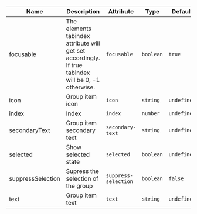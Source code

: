 <!--
SPDX-FileCopyrightText: 2022 Siemens AG

SPDX-License-Identifier: MIT
-->

| Name       | Description                   | Attribute        | Type                                      | Default             |
|------------|-------------------------------|------------------|-------------------------------------------|---------------------|
|focusable| The elements tabindex attribute will get set accordingly. If true tabindex will be 0, -1 otherwise. | `focusable` | `boolean` | `true` |
|icon| Group item icon | `icon` | `string` | `undefined` |
|index| Index | `index` | `number` | `undefined` |
|secondaryText| Group item secondary text | `secondary-text` | `string` | `undefined` |
|selected| Show selected state | `selected` | `boolean` | `undefined` |
|suppressSelection| Supress the selection of the group | `suppress-selection` | `boolean` | `false` |
|text| Group item text | `text` | `string` | `undefined` |
